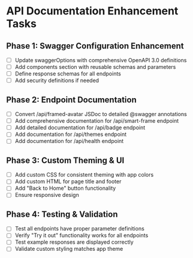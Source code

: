 # API Documentation Enhancement Tasks

## Phase 1: Swagger Configuration Enhancement
- [ ] Update swaggerOptions with comprehensive OpenAPI 3.0 definitions
- [ ] Add components section with reusable schemas and parameters
- [ ] Define response schemas for all endpoints
- [ ] Add security definitions if needed

## Phase 2: Endpoint Documentation
- [ ] Convert /api/framed-avatar JSDoc to detailed @swagger annotations
- [ ] Add comprehensive documentation for /api/smart-frame endpoint
- [ ] Add detailed documentation for /api/badge endpoint
- [ ] Add documentation for /api/themes endpoint
- [ ] Add documentation for /api/health endpoint

## Phase 3: Custom Theming & UI
- [ ] Add custom CSS for consistent theming with app colors
- [ ] Add custom HTML for page title and footer
- [ ] Add "Back to Home" button functionality
- [ ] Ensure responsive design

## Phase 4: Testing & Validation
- [ ] Test all endpoints have proper parameter definitions
- [ ] Verify "Try it out" functionality works for all endpoints
- [ ] Test example responses are displayed correctly
- [ ] Validate custom styling matches app theme
